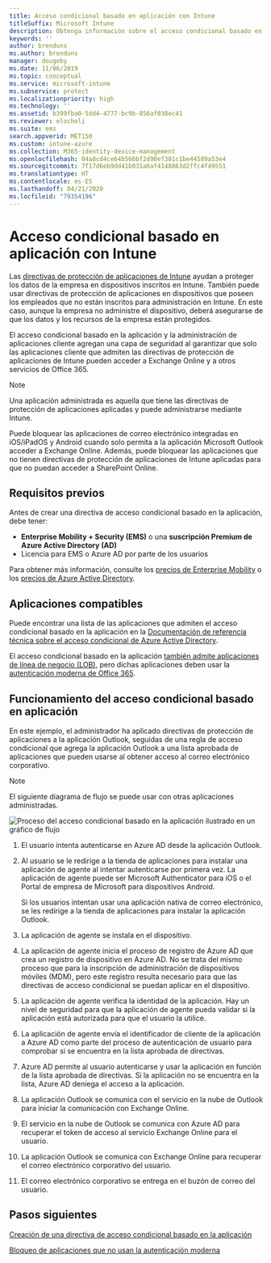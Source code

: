 ```yaml
---
title: Acceso condicional basado en aplicación con Intune
titleSuffix: Microsoft Intune
description: Obtenga información sobre el acceso condicional basado en la aplicación con Intune.
keywords: ''
author: brenduns
ms.author: brenduns
manager: dougeby
ms.date: 11/06/2019
ms.topic: conceptual
ms.service: microsoft-intune
ms.subservice: protect
ms.localizationpriority: high
ms.technology: ''
ms.assetid: b399fba0-5dd4-4777-bc9b-856af038ec41
ms.reviewer: elocholi
ms.suite: ems
search.appverid: MET150
ms.custom: intune-azure
ms.collection: M365-identity-device-management
ms.openlocfilehash: 04a8cd4ce64b566bf2d90ef301c1be44589a53e4
ms.sourcegitcommit: 7f17d6eb9dd41b031a6af4148863d2ffc4f49551
ms.translationtype: HT
ms.contentlocale: es-ES
ms.lasthandoff: 04/21/2020
ms.locfileid: "79354196"
---
```

# <a name="app-based-conditional-access-with-intune"></a>Acceso condicional basado en aplicación con Intune

Las [directivas de protección de aplicaciones de Intune](../apps/app-protection-policy.md) ayudan a proteger los datos de la empresa en dispositivos inscritos en Intune. También puede usar directivas de protección de aplicaciones en dispositivos que poseen los empleados que no están inscritos para administración en Intune. En este caso, aunque la empresa no administre el dispositivo, deberá asegurarse de que los datos y los recursos de la empresa están protegidos.

El acceso condicional basado en la aplicación y la administración de aplicaciones cliente agregan una capa de seguridad al garantizar que solo las aplicaciones cliente que admiten las directivas de protección de aplicaciones de Intune pueden acceder a Exchange Online y a otros servicios de Office 365.

> [!NOTE]
> Una aplicación administrada es aquella que tiene las directivas de protección de aplicaciones aplicadas y puede administrarse mediante Intune.

Puede bloquear las aplicaciones de correo electrónico integradas en iOS/iPadOS y Android cuando solo permita a la aplicación Microsoft Outlook acceder a Exchange Online. Además, puede bloquear las aplicaciones que no tienen directivas de protección de aplicaciones de Intune aplicadas para que no puedan acceder a SharePoint Online.

## <a name="prerequisites"></a>Requisitos previos

Antes de crear una directiva de acceso condicional basado en la aplicación, debe tener:

- **Enterprise Mobility + Security (EMS)** o una **suscripción Premium de Azure Active Directory (AD)**
- Licencia para EMS o Azure AD por parte de los usuarios

Para obtener más información, consulte los [precios de Enterprise Mobility](https://www.microsoft.com/cloud-platform/enterprise-mobility-pricing) o los [precios de Azure Active Directory](https://azure.microsoft.com/pricing/details/active-directory/).

## <a name="supported-apps"></a>Aplicaciones compatibles

Puede encontrar una lista de las aplicaciones que admiten el acceso condicional basado en la aplicación en la [Documentación de referencia técnica sobre el acceso condicional de Azure Active Directory](https://docs.microsoft.com/azure/active-directory/active-directory-conditional-access-technical-reference).

El acceso condicional basado en la aplicación [también admite aplicaciones de línea de negocio (LOB)](app-modern-authentication-block.md), pero dichas aplicaciones deben usar la [autenticación moderna de Office 365](https://support.office.com/article/Using-Office-365-modern-authentication-with-Office-clients-776c0036-66fd-41cb-8928-5495c0f9168a). 

## <a name="how-app-based-conditional-access-works"></a>Funcionamiento del acceso condicional basado en aplicación

En este ejemplo, el administrador ha aplicado directivas de protección de aplicaciones a la aplicación Outlook, seguidas de una regla de acceso condicional que agrega la aplicación Outlook a una lista aprobada de aplicaciones que pueden usarse al obtener acceso al correo electrónico corporativo.

> [!NOTE]
> El siguiente diagrama de flujo se puede usar con otras aplicaciones administradas.

![Proceso del acceso condicional basado en la aplicación ilustrado en un gráfico de flujo](./media/app-based-conditional-access-intune/ca-intune-common-ways-3.png)

1. El usuario intenta autenticarse en Azure AD desde la aplicación Outlook.

2. Al usuario se le redirige a la tienda de aplicaciones para instalar una aplicación de agente al intentar autenticarse por primera vez. La aplicación de agente puede ser Microsoft Authenticator para iOS o el Portal de empresa de Microsoft para dispositivos Android.

   Si los usuarios intentan usar una aplicación nativa de correo electrónico, se les redirige a la tienda de aplicaciones para instalar la aplicación Outlook.

3. La aplicación de agente se instala en el dispositivo.

4. La aplicación de agente inicia el proceso de registro de Azure AD que crea un registro de dispositivo en Azure AD. No se trata del mismo proceso que para la inscripción de administración de dispositivos móviles (MDM), pero este registro resulta necesario para que las directivas de acceso condicional se puedan aplicar en el dispositivo.

5. La aplicación de agente verifica la identidad de la aplicación. Hay un nivel de seguridad para que la aplicación de agente pueda validar si la aplicación está autorizada para que el usuario la utilice.

6. La aplicación de agente envía el identificador de cliente de la aplicación a Azure AD como parte del proceso de autenticación de usuario para comprobar si se encuentra en la lista aprobada de directivas.

7. Azure AD permite al usuario autenticarse y usar la aplicación en función de la lista aprobada de directivas. Si la aplicación no se encuentra en la lista, Azure AD deniega el acceso a la aplicación.

8. La aplicación Outlook se comunica con el servicio en la nube de Outlook para iniciar la comunicación con Exchange Online.

9. El servicio en la nube de Outlook se comunica con Azure AD para recuperar el token de acceso al servicio Exchange Online para el usuario.

10. La aplicación Outlook se comunica con Exchange Online para recuperar el correo electrónico corporativo del usuario.

11. El correo electrónico corporativo se entrega en el buzón de correo del usuario.

## <a name="next-steps"></a>Pasos siguientes
[Creación de una directiva de acceso condicional basado en la aplicación](app-based-conditional-access-intune-create.md)

[Bloqueo de aplicaciones que no usan la autenticación moderna](app-modern-authentication-block.md)
